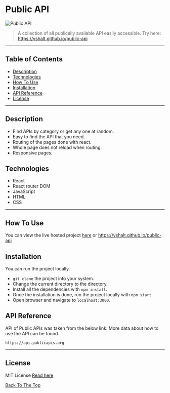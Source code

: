# Public API

![Public API](./assets/demo.gif)

> A collection of all publically available API easily accessible.
Try here: https://vshalt.github.io/public-api

---

## Table of Contents
- [Description](#description)
- [Technologies](#technologies)
- [How To Use](#how-to-use)
- [Installation](#installation)
- [API Reference](#api-reference)
- [License](#license)

---

## Description
- Find APIs by category or get any one at random.
- Easy to find the API that you need.
- Routing of the pages done with react.
- Whole page does not reload when routing.
- Responsive pages.

## Technologies
- React
- React router DOM
- JavaScript
- HTML
- CSS

---

## How To Use
You can view the live hosted project [here](https://vshalt.github.io/public-api) or https://vshalt.github.io/public-api

## Installation
You can run the project locally.
- `git clone` the project into your system.
- Change the current directory to the directory.
- Install all the dependencies with `npm install`.
- Once the installation is done, run the project locally with `npm start`.
- Open browser and navigate to `localhost:3000`.

## API Reference
API of Public APIs was taken from the below link. More data about how to use the API can be found.
```
https://api.publicapis.org
```

---

## License
MIT License
[Read here](./LICENSE)

[Back To The Top](#public-api)
